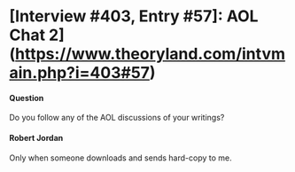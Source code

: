 # [Interview #403, Entry #57]: AOL Chat 2](https://www.theoryland.com/intvmain.php?i=403#57)

#### Question

Do you follow any of the AOL discussions of your writings?

#### Robert Jordan

Only when someone downloads and sends hard-copy to me.

